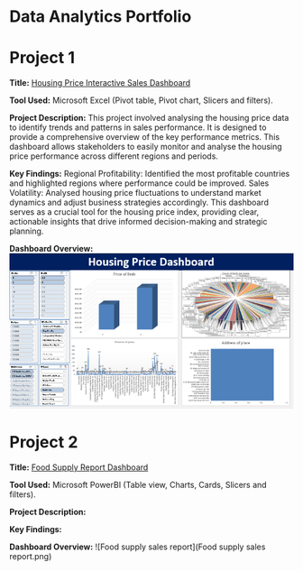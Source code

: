 # Data Analytics Portfolio
# Project 1

**Title:** [Housing Price Interactive Sales Dashboard](https://github.com/Jamesdonuch/Jamesdonuch.github.io/blob/main/Housing%20Price%20Sales%20Dashboard.png)

**Tool Used:** Microsoft Excel (Pivot table, Pivot chart, Slicers and filters).

**Project Description:** This project involved analysing the housing price data to identify trends and patterns in sales performance. It is designed to provide a comprehensive overview of the key performance metrics. This dashboard allows stakeholders to easily monitor and analyse the housing price performance across different regions and periods.

**Key Findings:** Regional Profitability: Identified the most profitable countries and highlighted regions where performance could be improved. Sales Volatility: Analysed housing price fluctuations to understand market dynamics and adjust business strategies accordingly. This dashboard serves as a crucial tool for the housing price index, providing clear, actionable insights that drive informed decision-making and strategic planning.

**Dashboard Overview:**
![HousingPrice](HousingPrice.png)

# Project 2

**Title:** [Food Supply Report Dashboard](https://github.com/Jamesdonuch/Jamesdonuch.github.io/blob/main/Food%20supply%20report%20dashboard.pbix)

**Tool Used:** Microsoft PowerBI (Table view, Charts, Cards, Slicers and filters).

**Project Description:**

**Key Findings:**

**Dashboard Overview:**
![Food supply sales report](Food supply sales report.png)


